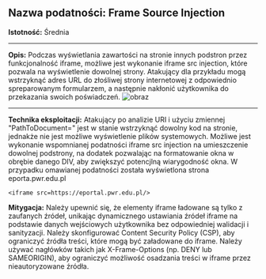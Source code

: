 ## Nazwa podatności: Frame Source Injection

**Istotność:** Średnia

---

**Opis:**
Podczas wyświetlania zawartości na stronie innych podstron przez funkcjonalność iframe, możliwe jest wykonanie iframe src injection, które pozwala na wyświetlenie dowolnej strony.  Atakujący dla przykładu mogą wstrzyknąć adres URL do złośliwej strony internetowej z odpowiednio spreparowanym formularzem, a następnie nakłonić użytkownika do przekazania swoich poświadczeń.
![obraz](https://github.com/GrzechuG/PWR-CBE-BAW-mutillidae-2024/assets/93217316/af00cdf2-1e50-4980-be2f-d9aadc33bd67)


---

**Technika eksploitacji:**
Atakujący po analizie URI i użyciu zmiennej "PathToDocument=" jest w stanie wstrzyknąć dowolny kod na stronie, jednakże nie jest możliwe wyświetlenie plików systemowych. Możliwe jest wykonanie wspomnianej podatności iframe src injection na umieszczenie dowolnej podstrony, na dodatek pozwalając na formatowanie okna w obrębie danego DIV, aby zwiększyć potencjlną wiarygodność okna. W przypadku omawianej podatności została wyświetlona strona eporta.pwr.edu.pl
```
<iframe src=https://eportal.pwr.edu.pl/>
```

**Mitygacja:**
Należy upewnić się, że elementy iframe ładowane są tylko z zaufanych źródeł, unikając dynamicznego ustawiania źródeł iframe na podstawie danych wejściowych użytkownika bez odpowiedniej walidacji i sanityzacji.  Należy skonfigurować Content Security Policy (CSP), aby ograniczyć źródła treści, które mogą być załadowane do iframe. Należy używać nagłówków takich jak X-Frame-Options (np. DENY lub SAMEORIGIN), aby ograniczyć możliwość osadzania treści w iframe przez nieautoryzowane źródła.
